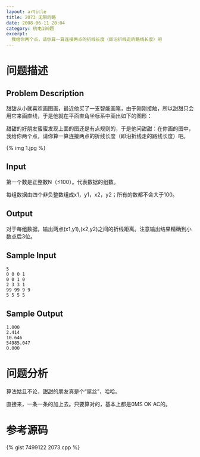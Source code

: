 ```yaml
---
layout: article
title: 2073 无限的路
date: 2008-06-11 20:04
category: 杭电100题
excerpt:
  我给你两个点，请你算一算连接两点的折线长度（即沿折线走的路线长度）吧
---
```

# 问题描述

## Problem Description

甜甜从小就喜欢画图画，最近他买了一支智能画笔，由于刚刚接触，所以甜甜只会用它来画直线，于是他就在平面直角坐标系中画出如下的图形：

甜甜的好朋友蜜蜜发现上面的图还是有点规则的，于是他问甜甜：在你画的图中，我给你两个点，请你算一算连接两点的折线长度（即沿折线走的路线长度）吧。

{% img 1.jpg %}

## Input

第一个数是正整数N（≤100）。代表数据的组数。

每组数据由四个非负整数组成x1，y1，x2，y2；所有的数都不会大于100。

## Output

对于每组数据，输出两点(x1,y1),(x2,y2)之间的折线距离。注意输出结果精确到小数点后3位。

## Sample Input

    5
    0 0 0 1
    0 0 1 0
    2 3 3 1
    99 99 9 9
    5 5 5 5

## Sample Output

    1.000
    2.414
    10.646
    54985.047
    0.000

# 问题分析

算法姑且不论，甜甜的朋友真是个“屌丝”，哈哈。

直接来，一条一条的加上去。只要算对的，基本上都是0MS OK AC的。

# 参考源码

{% gist 7499122 2073.cpp %}

